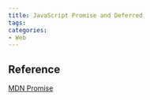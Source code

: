 ```yaml
---
title: JavaScript Promise and Deferred
tags:
categories:
- Web
---
```


## Reference
[MDN Promise](https://developer.mozilla.org/en-US/docs/Web/JavaScript/Reference/Global_Objects/Promise)
